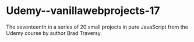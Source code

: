 # Udemy--vanillawebprojects-17
The seventeenth in a series of 20 small projects in pure JavaScript from the Udemy course by author Brad Traversy.
